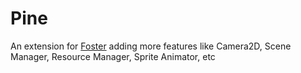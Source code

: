 # Pine

An extension for [Foster](https://github.com/FosterFramework/Foster) adding more features like Camera2D, Scene Manager, Resource Manager, Sprite Animator, etc